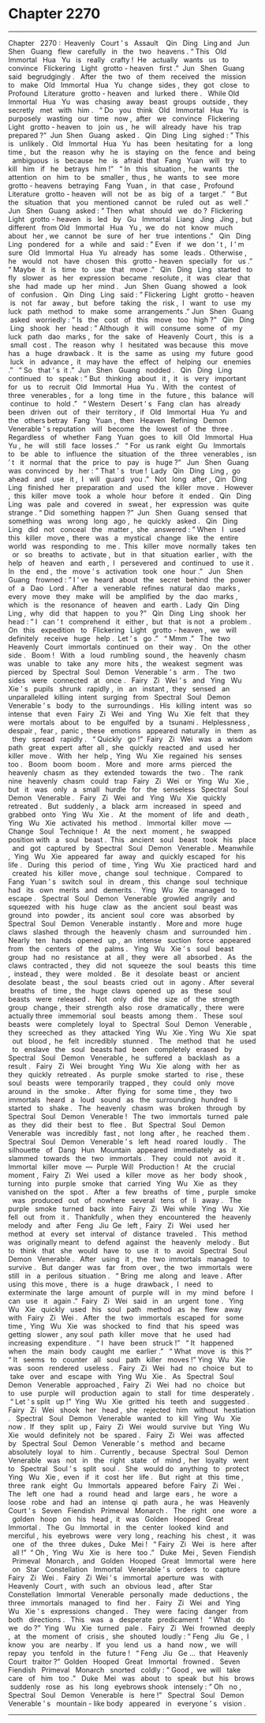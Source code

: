 
# Chapter 2270


---

Chapter ‌ ‌ 2270 :‌ ‌ Heavenly ‌ ‌ Court ’ s ‌ ‌ Assault ‌ ‌
‌
Qin ‌ ‌ Ding ‌ ‌ Ling ‌ ‌ and ‌ ‌ Jun ‌ ‌ Shen ‌ ‌ Guang ‌ ‌ flew ‌ ‌ carefully ‌ ‌ in ‌ ‌ the ‌ ‌ two ‌ ‌ heavens .‌ ‌
‌
“ This ‌ ‌ Old ‌ ‌ Immortal ‌ ‌ Hua ‌ ‌ Yu ‌ ‌ is ‌ ‌ really ‌ ‌ crafty !‌ ‌ He ‌ ‌ actually ‌ ‌ wants ‌ ‌ us ‌ ‌ to ‌ ‌ convince ‌ ‌ Flickering ‌ ‌ Light ‌ ‌
grotto - heaven ‌ ‌ first .”‌ ‌ Jun ‌ ‌ Shen ‌ ‌ Guang ‌ ‌ said ‌ ‌ begrudgingly .‌ ‌
‌
After ‌ ‌ the ‌ ‌ two ‌ ‌ of ‌ ‌ them ‌ ‌ received ‌ ‌ the ‌ ‌ mission ‌ ‌ to ‌ ‌ make ‌ ‌ Old ‌ ‌ Immortal ‌ ‌ Hua ‌ ‌ Yu ‌ ‌ change ‌ ‌ sides ,‌ ‌ they ‌ ‌ got ‌ ‌
close ‌ ‌ to ‌ ‌ Profound ‌ ‌ Literature ‌ ‌ grotto - heaven ‌ ‌ and ‌ ‌ lurked ‌ ‌ there .‌ ‌
‌
While ‌ ‌ Old ‌ ‌ Immortal ‌ ‌ Hua ‌ ‌ Yu ‌ ‌ was ‌ ‌ chasing ‌ ‌ away ‌ ‌ beast ‌ ‌ groups ‌ ‌ outside ,‌ ‌ they ‌ ‌ secretly ‌ ‌ met ‌ ‌ with ‌ ‌ him .‌ ‌
‌
“ Do ‌ ‌ you ‌ ‌ think ‌ ‌ Old ‌ ‌ Immortal ‌ ‌ Hua ‌ ‌ Yu ‌ ‌ is ‌ ‌ purposely ‌ ‌ wasting ‌ ‌ our ‌ ‌ time ‌ ‌ now ,‌ ‌ after ‌ ‌ we ‌ ‌ convince ‌ ‌
Flickering ‌ ‌ Light ‌ ‌ grotto - heaven ‌ ‌ to ‌ ‌ join ‌ ‌ us ,‌ ‌ he ‌ ‌ will ‌ ‌ already ‌ ‌ have ‌ ‌ his ‌ ‌ trap ‌ ‌ prepared ?”‌ ‌ Jun ‌ ‌ Shen ‌ ‌
Guang ‌ ‌ asked .‌ ‌
‌
Qin ‌ ‌ Ding ‌ ‌ Ling ‌ ‌ sighed :‌ ‌” This ‌ ‌ is ‌ ‌ unlikely .‌ ‌ Old ‌ ‌ Immortal ‌ ‌ Hua ‌ ‌ Yu ‌ ‌ has ‌ ‌ been ‌ ‌ hesitating ‌ ‌ for ‌ ‌ a ‌ ‌ long ‌ ‌ time ,‌ ‌
but ‌ ‌ the ‌ ‌ reason ‌ ‌ why ‌ ‌ he ‌ ‌ is ‌ ‌ staying ‌ ‌ on ‌ ‌ the ‌ ‌ fence ‌ ‌ and ‌ ‌ being ‌ ‌ ambiguous ‌ ‌ is ‌ ‌ because ‌ ‌ he ‌ ‌ is ‌ ‌ afraid ‌ ‌ that ‌ ‌
Fang ‌ ‌ Yuan ‌ ‌ will ‌ ‌ try ‌ ‌ to ‌ ‌ kill ‌ ‌ him ‌ ‌ if ‌ ‌ he ‌ ‌ betrays ‌ ‌ him !”‌ ‌
‌
“ In ‌ ‌ this ‌ ‌ situation ,‌ ‌ he ‌ ‌ wants ‌ ‌ the ‌ ‌ attention ‌ ‌ on ‌ ‌ him ‌ ‌ to ‌ ‌ be ‌ ‌ smaller ,‌ ‌ thus ,‌ ‌ he ‌ ‌ wants ‌ ‌ to ‌ ‌ see ‌ ‌ more ‌ ‌
grotto - heavens ‌ ‌ betraying ‌ ‌ Fang ‌ ‌ Yuan ,‌ ‌ in ‌ ‌ that ‌ ‌ case ,‌ ‌ Profound ‌ ‌ Literature ‌ ‌ grotto - heaven ‌ ‌ will ‌ ‌ not ‌ ‌ be ‌ ‌
as ‌ ‌ big ‌ ‌ of ‌ ‌ a ‌ ‌ target .”‌ ‌
‌
“ But ‌ ‌ the ‌ ‌ situation ‌ ‌ that ‌ ‌ you ‌ ‌ mentioned ‌ ‌ cannot ‌ ‌ be ‌ ‌ ruled ‌ ‌ out ‌ ‌ as ‌ ‌ well .”‌ ‌
‌
Jun ‌ ‌ Shen ‌ ‌ Guang ‌ ‌ asked :‌ ‌” Then ‌ ‌ what ‌ ‌ should ‌ ‌ we ‌ ‌ do ?‌ ‌ Flickering ‌ ‌ Light ‌ ‌ grotto - heaven ‌ ‌ is ‌ ‌ led ‌ ‌ by ‌ ‌ Gu ‌ ‌
Immortal ‌ ‌ Liang ‌ ‌ Jing ‌ ‌ Jing ,‌ ‌ but ‌ ‌ different ‌ ‌ from ‌ ‌ Old ‌ ‌ Immortal ‌ ‌ Hua ‌ ‌ Yu ,‌ ‌ we ‌ ‌ do ‌ ‌ not ‌ ‌ know ‌ ‌ much ‌ ‌ about ‌ ‌
her ,‌ ‌ we ‌ ‌ cannot ‌ ‌ be ‌ ‌ sure ‌ ‌ of ‌ ‌ her ‌ ‌ true ‌ ‌ intentions .”‌ ‌
‌
Qin ‌ ‌ Ding ‌ ‌ Ling ‌ ‌ pondered ‌ ‌ for ‌ ‌ a ‌ ‌ while ‌ ‌ and ‌ ‌ said :‌ ‌” Even ‌ ‌ if ‌ ‌ we ‌ ‌ don ’ t ,‌ ‌ I ’ m ‌ ‌ sure ‌ ‌ Old ‌ ‌ Immortal ‌ ‌ Hua ‌ ‌ Yu ‌ ‌
already ‌ ‌ has ‌ ‌ some ‌ ‌ leads .‌ ‌ Otherwise ,‌ ‌ he ‌ ‌ would ‌ ‌ not ‌ ‌ have ‌ ‌ chosen ‌ ‌ this ‌ ‌ grotto - heaven ‌ ‌ specially ‌ ‌ for ‌ ‌
us .”‌ ‌
‌
“ Maybe ‌ ‌ it ‌ ‌ is ‌ ‌ time ‌ ‌ to ‌ ‌ use ‌ ‌ that ‌ ‌ move .”‌ ‌
‌
Qin ‌ ‌ Ding ‌ ‌ Ling ‌ ‌ started ‌ ‌ to ‌ ‌ fly ‌ ‌ slower ‌ ‌ as ‌ ‌ her ‌ ‌ expression ‌ ‌ became ‌ ‌ resolute ,‌ ‌ it ‌ ‌ was ‌ ‌ clear ‌ ‌ that ‌ ‌ she ‌ ‌ had ‌ ‌
made ‌ ‌ up ‌ ‌ her ‌ ‌ mind .‌ ‌
‌
Jun ‌ ‌ Shen ‌ ‌ Guang ‌ ‌ showed ‌ ‌ a ‌ ‌ look ‌ ‌ of ‌ ‌ confusion .‌ ‌
‌
Qin ‌ ‌ Ding ‌ ‌ Ling ‌ ‌ said :‌ ‌” Flickering ‌ ‌ Light ‌ ‌ grotto - heaven ‌ ‌ is ‌ ‌ not ‌ ‌ far ‌ ‌ away ,‌ ‌ but ‌ ‌ before ‌ ‌ taking ‌ ‌ the ‌ ‌ risk ,‌ ‌ I ‌ ‌
want ‌ ‌ to ‌ ‌ use ‌ ‌ my ‌ ‌ luck ‌ ‌ path ‌ ‌ method ‌ ‌ to ‌ ‌ make ‌ ‌ some ‌ ‌ arrangements .”‌
Jun ‌ ‌ Shen ‌ ‌ Guang ‌ ‌ asked ‌ ‌ worriedly :‌ ‌” Is ‌ ‌ the ‌ ‌ cost ‌ ‌ of ‌ ‌ this ‌ ‌ move ‌ ‌ too ‌ ‌ high ?”‌ ‌
‌
Qin ‌ ‌ Ding ‌ ‌ Ling ‌ ‌ shook ‌ ‌ her ‌ ‌ head :‌ ‌” Although ‌ ‌ it ‌ ‌ will ‌ ‌ consume ‌ ‌ some ‌ ‌ of ‌ ‌ my ‌ ‌ luck ‌ ‌ path ‌ ‌ dao ‌ ‌ marks ,‌ ‌ for ‌ ‌
the ‌ ‌ sake ‌ ‌ of ‌ ‌ Heavenly ‌ ‌ Court ,‌ ‌ this ‌ ‌ is ‌ ‌ a ‌ ‌ small ‌ ‌ cost .‌ ‌ The ‌ ‌ reason ‌ ‌ why ‌ ‌ I ‌ ‌ hesitated ‌ ‌ was ‌ ‌ because ‌ ‌ this ‌ ‌
move ‌ ‌ has ‌ ‌ a ‌ ‌ huge ‌ ‌ drawback .‌ ‌ It ‌ ‌ is ‌ ‌ the ‌ ‌ same ‌ ‌ as ‌ ‌ using ‌ ‌ my ‌ ‌ future ‌ ‌ good ‌ ‌ luck ‌ ‌ in ‌ ‌ advance ,‌ ‌ it ‌ ‌ may ‌ ‌ have ‌ ‌
the ‌ ‌ effect ‌ ‌ of ‌ ‌ helping ‌ ‌ our ‌ ‌ enemies .”‌ ‌
‌
“ So ‌ ‌ that ’ s ‌ ‌ it .”‌ ‌ Jun ‌ ‌ Shen ‌ ‌ Guang ‌ ‌ nodded .‌ ‌
‌
Qin ‌ ‌ Ding ‌ ‌ Ling ‌ ‌ continued ‌ ‌ to ‌ ‌ speak :‌ ‌” But ‌ ‌ thinking ‌ ‌ about ‌ ‌ it ,‌ ‌ it ‌ ‌ is ‌ ‌ very ‌ ‌ important ‌ ‌ for ‌ ‌ us ‌ ‌ to ‌ ‌ recruit ‌ ‌ Old ‌ ‌
Immortal ‌ ‌ Hua ‌ ‌ Yu .‌ ‌ With ‌ ‌ the ‌ ‌ contest ‌ ‌ of ‌ ‌ three ‌ ‌ venerables ,‌ ‌ for ‌ ‌ a ‌ ‌ long ‌ ‌ time ‌ ‌ in ‌ ‌ the ‌ ‌ future ,‌ ‌ this ‌ ‌ balance ‌ ‌
will ‌ ‌ continue ‌ ‌ to ‌ ‌ hold .”‌ ‌
‌
“ Western ‌ ‌ Desert ’ s ‌ ‌ Fang ‌ ‌ clan ‌ ‌ has ‌ ‌ already ‌ ‌ been ‌ ‌ driven ‌ ‌ out ‌ ‌ of ‌ ‌ their ‌ ‌ territory ,‌ ‌ if ‌ ‌ Old ‌ ‌ Immortal ‌ ‌ Hua ‌ ‌
Yu ‌ ‌ and ‌ ‌ the ‌ ‌ others ‌ ‌ betray ‌ ‌ Fang ‌ ‌ Yuan ,‌ ‌ then ‌ ‌ Heaven ‌ ‌ Refining ‌ ‌ Demon ‌ ‌ Venerable ’ s ‌ ‌ reputation ‌ ‌ will ‌ ‌
become ‌ ‌ the ‌ ‌ lowest ‌ ‌ of ‌ ‌ the ‌ ‌ three .‌ ‌ Regardless ‌ ‌ of ‌ ‌ whether ‌ ‌ Fang ‌ ‌ Yuan ‌ ‌ goes ‌ ‌ to ‌ ‌ kill ‌ ‌ Old ‌ ‌ Immortal ‌ ‌ Hua ‌ ‌
Yu ,‌ ‌ he ‌ ‌ will ‌ ‌ still ‌ ‌ face ‌ ‌ losses .”‌ ‌
‌
“ For ‌ ‌ us ‌ ‌ rank ‌ ‌ eight ‌ ‌ Gu ‌ ‌ Immortals ‌ ‌ to ‌ ‌ be ‌ ‌ able ‌ ‌ to ‌ ‌ influence ‌ ‌ the ‌ ‌ situation ‌ ‌ of ‌ ‌ the ‌ ‌ three ‌ ‌ venerables ,‌ ‌
isn ’ t ‌ ‌ it ‌ ‌ normal ‌ ‌ that ‌ ‌ the ‌ ‌ price ‌ ‌ to ‌ ‌ pay ‌ ‌ is ‌ ‌ huge ?”‌ ‌
‌
Jun ‌ ‌ Shen ‌ ‌ Guang ‌ ‌ was ‌ ‌ convinced ‌ ‌ by ‌ ‌ her :‌ ‌” That ’ s ‌ ‌ true !‌ ‌ Lady ‌ ‌ Qin ‌ ‌ Ding ‌ ‌ Ling ,‌ ‌ go ‌ ‌ ahead ‌ ‌ and ‌ ‌ use ‌ ‌ it ,‌ ‌ I ‌ ‌
will ‌ ‌ guard ‌ ‌ you .”‌ ‌
‌
Not ‌ ‌ long ‌ ‌ after ,‌ ‌ Qin ‌ ‌ Ding ‌ ‌ Ling ‌ ‌ finished ‌ ‌ her ‌ ‌ preparation ‌ ‌ and ‌ ‌ used ‌ ‌ the ‌ ‌ killer ‌ ‌ move .‌ ‌
‌
However ,‌ ‌ this ‌ ‌ killer ‌ ‌ move ‌ ‌ took ‌ ‌ a ‌ ‌ whole ‌ ‌ hour ‌ ‌ before ‌ ‌ it ‌ ‌ ended .‌ ‌
‌
Qin ‌ ‌ Ding ‌ ‌ Ling ‌ ‌ was ‌ ‌ pale ‌ ‌ and ‌ ‌ covered ‌ ‌ in ‌ ‌ sweat ,‌ ‌ her ‌ ‌ expression ‌ ‌ was ‌ ‌ quite ‌ ‌ strange .‌ ‌
‌
“ Did ‌ ‌ something ‌ ‌ happen ?”‌ ‌ Jun ‌ ‌ Shen ‌ ‌ Guang ‌ ‌ sensed ‌ ‌ that ‌ ‌ something ‌ ‌ was ‌ ‌ wrong ‌ ‌ long ‌ ‌ ago ,‌ ‌ he ‌ ‌
quickly ‌ ‌ asked .‌ ‌
‌
Qin ‌ ‌ Ding ‌ ‌ Ling ‌ ‌ did ‌ ‌ not ‌ ‌ conceal ‌ ‌ the ‌ ‌ matter ,‌ ‌ she ‌ ‌ answered :‌ ‌” When ‌ ‌ I ‌ ‌ used ‌ ‌ this ‌ ‌ killer ‌ ‌ move ,‌ ‌ there ‌ ‌
was ‌ ‌ a ‌ ‌ mystical ‌ ‌ change ‌ ‌ like ‌ ‌ the ‌ ‌ entire ‌ ‌ world ‌ ‌ was ‌ ‌ responding ‌ ‌ to ‌ ‌ me .‌ ‌ This ‌ ‌ killer ‌ ‌ move ‌ ‌ normally ‌ ‌
takes ‌ ‌ ten ‌ ‌ or ‌ ‌ so ‌ ‌ breaths ‌ ‌ to ‌ ‌ activate ,‌ ‌ but ‌ ‌ in ‌ ‌ that ‌ ‌ situation ‌ ‌ earlier ,‌ ‌ with ‌ ‌ the ‌ ‌ help ‌ ‌ of ‌ ‌ heaven ‌ ‌ and ‌ ‌
earth ,‌ ‌ I ‌ ‌ persevered ‌ ‌ and ‌ ‌ continued ‌ ‌ to ‌ ‌ use ‌ ‌ it .‌ ‌ In ‌ ‌ the ‌ ‌ end ,‌ ‌ the ‌ ‌ move ’ s ‌ ‌ activation ‌ ‌ took ‌ ‌ one ‌ ‌ hour .”‌ ‌
‌
Jun ‌ ‌ Shen ‌ ‌ Guang ‌ ‌ frowned :‌ ‌” I ’ ve ‌ ‌ heard ‌ ‌ about ‌ ‌ the ‌ ‌ secret ‌ ‌ behind ‌ ‌ the ‌ ‌ power ‌ ‌ of ‌ ‌ a ‌ ‌ Dao ‌ ‌ Lord .‌ ‌ After ‌ ‌ a ‌ ‌
venerable ‌ ‌ refines ‌ ‌ natural ‌ ‌ dao ‌ ‌ marks ,‌ ‌ every ‌ ‌ move ‌ ‌ they ‌ ‌ make ‌ ‌ will ‌ ‌ be ‌ ‌ amplified ‌ ‌ by ‌ ‌ the ‌ ‌ dao ‌ ‌ marks ,‌ ‌
which ‌ ‌ is ‌ ‌ the ‌ ‌ resonance ‌ ‌ of ‌ ‌ heaven ‌ ‌ and ‌ ‌ earth .‌ ‌ Lady ‌ ‌ Qin ‌ ‌ Ding ‌ ‌ Ling ,‌ ‌ why ‌ ‌ did ‌ ‌ that ‌ ‌ happen ‌ ‌ to ‌ ‌ you ?”‌ ‌
‌
Qin ‌ ‌ Ding ‌ ‌ Ling ‌ ‌ shook ‌ ‌ her ‌ ‌ head :‌ ‌” I ‌ ‌ can ’ t ‌ ‌ comprehend ‌ ‌ it ‌ ‌ either ,‌ ‌ but ‌ ‌ that ‌ ‌ is ‌ ‌ not ‌ ‌ a ‌ ‌ problem .‌ ‌ On ‌ ‌ this ‌ ‌
expedition ‌ ‌ to ‌ ‌ Flickering ‌ ‌ Light ‌ ‌ grotto - heaven ,‌ ‌ we ‌ ‌ will ‌ ‌ definitely ‌ ‌ receive ‌ ‌ huge ‌ ‌ help .‌ ‌ Let ’ s ‌ ‌ go .”‌ ‌
‌
“ Mmm .”‌ ‌
‌
The ‌ ‌ two ‌ ‌ Heavenly ‌ ‌ Court ‌ ‌ immortals ‌ ‌ continued ‌ ‌ on ‌ ‌ their ‌ ‌ way .‌ ‌
‌
On ‌ ‌ the ‌ ‌ other ‌ ‌ side .‌ ‌
‌
Boom !‌ ‌
‌
With ‌ ‌ a ‌ ‌ loud ‌ ‌ rumbling ‌ ‌ sound ,‌ ‌ the ‌ ‌ heavenly ‌ ‌ chasm ‌ ‌ was ‌ ‌ unable ‌ ‌ to ‌ ‌ take ‌ ‌ any ‌ ‌ more ‌ ‌ hits ,‌ ‌ the ‌ ‌ weakest ‌ ‌
segment ‌ ‌ was ‌ ‌ pierced ‌ ‌ by ‌ ‌ Spectral ‌ ‌ Soul ‌ ‌ Demon ‌ ‌ Venerable ’ s ‌ ‌ arm .‌ ‌
‌
The ‌ ‌ two ‌ ‌ sides ‌ ‌ were ‌ ‌ connected ‌ ‌ at ‌ ‌ once .‌ ‌
‌
Fairy ‌ ‌ Zi ‌ ‌ Wei ’ s ‌ ‌ and ‌ ‌ Ying ‌ ‌ Wu ‌ ‌ Xie ’ s ‌ ‌ pupils ‌ ‌ shrunk ‌ ‌ rapidly ,‌ ‌ in ‌ ‌ an ‌ ‌ instant ,‌ ‌ they ‌ ‌ sensed ‌ ‌ an ‌ ‌
unparalleled ‌ ‌ killing ‌ ‌ intent ‌ ‌ surging ‌ ‌ from ‌ ‌ Spectral ‌ ‌ Soul ‌ ‌ Demon ‌ ‌ Venerable ’ s ‌ ‌ body ‌ ‌ to ‌ ‌ the ‌ ‌
surroundings .‌ ‌
‌
His ‌ ‌ killing ‌ ‌ intent ‌ ‌ was ‌ ‌ so ‌ ‌ intense ‌ ‌ that ‌ ‌ even ‌ ‌ Fairy ‌ ‌ Zi ‌ ‌ Wei ‌ ‌ and ‌ ‌ Ying ‌ ‌ Wu ‌ ‌ Xie ‌ ‌ felt ‌ ‌ that ‌ ‌ they ‌ ‌ were ‌ ‌
mortals ‌ ‌ about ‌ ‌ to ‌ ‌ be ‌ ‌ engulfed ‌ ‌ by ‌ ‌ a ‌ ‌ tsunami .‌ ‌
‌
Helplessness ,‌ ‌ despair ,‌ ‌ fear ,‌ ‌ panic ,‌ ‌ these ‌ ‌ emotions ‌ ‌ appeared ‌ ‌ naturally ‌ ‌ in ‌ ‌ them ‌ ‌ as ‌ ‌ they ‌ ‌ spread ‌ ‌
rapidly .‌ ‌
‌
“ Quickly ‌ ‌ go !”‌ ‌ Fairy ‌ ‌ Zi ‌ ‌ Wei ‌ ‌ was ‌ ‌ a ‌ ‌ wisdom ‌ ‌ path ‌ ‌ great ‌ ‌ expert ‌ ‌ after ‌ ‌ all ,‌ ‌ she ‌ ‌ quickly ‌ ‌ reacted ‌ ‌ and ‌ ‌
used ‌ ‌ her ‌ ‌ killer ‌ ‌ move .‌ ‌
‌
With ‌ ‌ her ‌ ‌ help ,‌ ‌ Ying ‌ ‌ Wu ‌ ‌ Xie ‌ ‌ regained ‌ ‌ his ‌ ‌ senses ‌ ‌ too .‌ ‌
‌
Boom ‌ ‌ boom ‌ ‌ boom .‌ ‌
‌
More ‌ ‌ and ‌ ‌ more ‌ ‌ arms ‌ ‌ pierced ‌ ‌ the ‌ ‌ heavenly ‌ ‌ chasm ‌ ‌ as ‌ ‌ they ‌ ‌ extended ‌ ‌ towards ‌ ‌ the ‌ ‌ two .‌ ‌
‌
The ‌ ‌ rank ‌ ‌ nine ‌ ‌ heavenly ‌ ‌ chasm ‌ ‌ could ‌ ‌ trap ‌ ‌ Fairy ‌ ‌ Zi ‌ ‌ Wei ‌ ‌ or ‌ ‌ Ying ‌ ‌ Wu ‌ ‌ Xie ,‌ ‌ but ‌ ‌ it ‌ ‌ was ‌ ‌ only ‌ ‌ a ‌ ‌ small ‌ ‌
hurdle ‌ ‌ for ‌ ‌ the ‌ ‌ senseless ‌ ‌ Spectral ‌ ‌ Soul ‌ ‌ Demon ‌ ‌ Venerable .‌ ‌
‌
Fairy ‌ ‌ Zi ‌ ‌ Wei ‌ ‌ and ‌ ‌ Ying ‌ ‌ Wu ‌ ‌ Xie ‌ ‌ quickly ‌ ‌ retreated .‌ ‌
‌
But ‌ ‌ suddenly ,‌ ‌ a ‌ ‌ black ‌ ‌ arm ‌ ‌ increased ‌ ‌ in ‌ ‌ speed ‌ ‌ and ‌ ‌ grabbed ‌ ‌ onto ‌ ‌ Ying ‌ ‌ Wu ‌ ‌ Xie .‌ ‌
‌
At ‌ ‌ the ‌ ‌ moment ‌ ‌ of ‌ ‌ life ‌ ‌ and ‌ ‌ death ,‌ ‌ Ying ‌ ‌ Wu ‌ ‌ Xie ‌ ‌ activated ‌ ‌ his ‌ ‌ method .‌ ‌
‌
Immortal ‌ ‌ killer ‌ ‌ move ‌ ‌—‌ ‌ Change ‌ ‌ Soul ‌ ‌ Technique !‌ ‌
‌
At ‌ ‌ the ‌ ‌ next ‌ ‌ moment ,‌ ‌ he ‌ ‌ swapped ‌ ‌ position ‌ ‌ with ‌ ‌ a ‌ ‌ soul ‌ ‌ beast .‌ ‌ This ‌ ‌ ancient ‌ ‌ soul ‌ ‌ beast ‌ ‌ took ‌ ‌ his ‌ ‌
place ‌ ‌ and ‌ ‌ got ‌ ‌ captured ‌ ‌ by ‌ ‌ Spectral ‌ ‌ Soul ‌ ‌ Demon ‌ ‌ Venerable .‌ ‌ Meanwhile ,‌ ‌ Ying ‌ ‌ Wu ‌ ‌ Xie ‌ ‌ appeared ‌ ‌
far ‌ ‌ away ‌ ‌ and ‌ ‌ quickly ‌ ‌ escaped ‌ ‌ for ‌ ‌ his ‌ ‌ life .‌ ‌
‌
During ‌ ‌ this ‌ ‌ period ‌ ‌ of ‌ ‌ time ,‌ ‌ Ying ‌ ‌ Wu ‌ ‌ Xie ‌ ‌ practiced ‌ ‌ hard ‌ ‌ and ‌ ‌ created ‌ ‌ his ‌ ‌ killer ‌ ‌ move ,‌ ‌ change ‌ ‌ soul ‌ ‌
technique .‌ ‌
‌
Compared ‌ ‌ to ‌ ‌ Fang ‌ ‌ Yuan ’ s ‌ ‌ switch ‌ ‌ soul ‌ ‌ in ‌ ‌ dream ,‌ ‌ this ‌ ‌ change ‌ ‌ soul ‌ ‌ technique ‌ ‌ had ‌ ‌ its ‌ ‌ own ‌ ‌ merits ‌ ‌
and ‌ ‌ demerits .‌ ‌
‌
Ying ‌ ‌ Wu ‌ ‌ Xie ‌ ‌ managed ‌ ‌ to ‌ ‌ escape .‌ ‌
‌
Spectral ‌ ‌ Soul ‌ ‌ Demon ‌ ‌ Venerable ‌ ‌ growled ‌ ‌ angrily ‌ ‌ and ‌ ‌ squeezed ‌ ‌ with ‌ ‌ his ‌ ‌ huge ‌ ‌ claw ‌ ‌ as ‌ ‌ the ‌ ‌
ancient ‌ ‌ soul ‌ ‌ beast ‌ ‌ was ‌ ‌ ground ‌ ‌ into ‌ ‌ powder ,‌ ‌ its ‌ ‌ ancient ‌ ‌ soul ‌ ‌ core ‌ ‌ was ‌ ‌ absorbed ‌ ‌ by ‌ ‌ Spectral ‌ ‌ Soul ‌ ‌
Demon ‌ ‌ Venerable ‌ ‌ instantly .‌ ‌
‌
More ‌ ‌ and ‌ ‌ more ‌ ‌ huge ‌ ‌ claws ‌ ‌ slashed ‌ ‌ through ‌ ‌ the ‌ ‌ heavenly ‌ ‌ chasm ‌ ‌ and ‌ ‌ surrounded ‌ ‌ him .‌ ‌
‌
Nearly ‌ ‌ ten ‌ ‌ hands ‌ ‌ opened ‌ ‌ up ,‌ ‌ an ‌ ‌ intense ‌ ‌ suction ‌ ‌ force ‌ ‌ appeared ‌ ‌ from ‌ ‌ the ‌ ‌ centers ‌ ‌ of ‌ ‌ the ‌ ‌ palms .‌ ‌
‌
Ying ‌ ‌ Wu ‌ ‌ Xie ’ s ‌ ‌ soul ‌ ‌ beast ‌ ‌ group ‌ ‌ had ‌ ‌ no ‌ ‌ resistance ‌ ‌ at ‌ ‌ all ,‌ ‌ they ‌ ‌ were ‌ ‌ all ‌ ‌ absorbed .‌ ‌
‌
As ‌ ‌ the ‌ ‌ claws ‌ ‌ contracted ,‌ ‌ they ‌ ‌ did ‌ ‌ not ‌ ‌ squeeze ‌ ‌ the ‌ ‌ soul ‌ ‌ beasts ‌ ‌ this ‌ ‌ time ,‌ ‌ instead ,‌ ‌ they ‌ ‌ were ‌ ‌
molded .‌ ‌
‌
Be ‌ ‌ it ‌ ‌ desolate ‌ ‌ beast ‌ ‌ or ‌ ‌ ancient ‌ ‌ desolate ‌ ‌ beast ,‌ ‌ the ‌ ‌ soul ‌ ‌ beasts ‌ ‌ cried ‌ ‌ out ‌ ‌ in ‌ ‌ agony .‌ ‌ After ‌ ‌ several ‌ ‌
breaths ‌ ‌ of ‌ ‌ time ,‌ ‌ the ‌ ‌ huge ‌ ‌ claws ‌ ‌ opened ‌ ‌ up ‌ ‌ as ‌ ‌ these ‌ ‌ soul ‌ ‌ beasts ‌ ‌ were ‌ ‌ released .‌ ‌
‌
Not ‌ ‌ only ‌ ‌ did ‌ ‌ the ‌ ‌ size ‌ ‌ of ‌ ‌ the ‌ ‌ strength ‌ ‌ group ‌ ‌ change ,‌ ‌ their ‌ ‌ strength ‌ ‌ also ‌ ‌ rose ‌ ‌ dramatically ,‌ ‌ there ‌ ‌
were ‌ ‌ actually ‌ ‌ three ‌ ‌ immemorial ‌ ‌ soul ‌ ‌ beasts ‌ ‌ among ‌ ‌ them .‌ ‌
‌
These ‌ ‌ soul ‌ ‌ beasts ‌ ‌ were ‌ ‌ completely ‌ ‌ loyal ‌ ‌ to ‌ ‌ Spectral ‌ ‌ Soul ‌ ‌ Demon ‌ ‌ Venerable ,‌ ‌ they ‌ ‌ screeched ‌ ‌ as ‌ ‌
they ‌ ‌ attacked ‌ ‌ Ying ‌ ‌ Wu ‌ ‌ Xie .‌ ‌
‌
Ying ‌ ‌ Wu ‌ ‌ Xie ‌ ‌ spat ‌ ‌ out ‌ ‌ blood ,‌ ‌ he ‌ ‌ felt ‌ ‌ incredibly ‌ ‌ stunned .‌ ‌
‌
The ‌ ‌ method ‌ ‌ that ‌ ‌ he ‌ ‌ used ‌ ‌ to ‌ ‌ enslave ‌ ‌ the ‌ ‌ soul ‌ ‌ beasts ‌ ‌ had ‌ ‌ been ‌ ‌ completely ‌ ‌ erased ‌ ‌ by ‌ ‌ Spectral ‌ ‌
Soul ‌ ‌ Demon ‌ ‌ Venerable ,‌ ‌ he ‌ ‌ suffered ‌ ‌ a ‌ ‌ backlash ‌ ‌ as ‌ ‌ a ‌ ‌ result .‌ ‌
‌
Fairy ‌ ‌ Zi ‌ ‌ Wei ‌ ‌ brought ‌ ‌ Ying ‌ ‌ Wu ‌ ‌ Xie ‌ ‌ along ‌ ‌ with ‌ ‌ her ‌ ‌ as ‌ ‌ they ‌ ‌ quickly ‌ ‌ retreated .‌ ‌
‌
As ‌ ‌ purple ‌ ‌ smoke ‌ ‌ started ‌ ‌ to ‌ ‌ rise ,‌ ‌ these ‌ ‌ soul ‌ ‌ beasts ‌ ‌ were ‌ ‌ temporarily ‌ ‌ trapped ,‌ ‌ they ‌ ‌ could ‌ ‌ only ‌ ‌
move ‌ ‌ around ‌ ‌ in ‌ ‌ the ‌ ‌ smoke .‌ ‌
‌
After ‌ ‌ flying ‌ ‌ for ‌ ‌ some ‌ ‌ time ,‌ ‌ they ‌ ‌ two ‌ ‌ immortals ‌ ‌ heard ‌ ‌ a ‌ ‌ loud ‌ ‌ sound ‌ ‌ as ‌ ‌ the ‌ ‌ surrounding ‌ ‌ hundred ‌ ‌ li ‌ ‌
started ‌ ‌ to ‌ ‌ shake .‌ ‌
‌
The ‌ ‌ heavenly ‌ ‌ chasm ‌ ‌ was ‌ ‌ broken ‌ ‌ through ‌ ‌ by ‌ ‌ Spectral ‌ ‌ Soul ‌ ‌ Demon ‌ ‌ Venerable !‌ ‌
‌
The ‌ ‌ two ‌ ‌ immortals ‌ ‌ turned ‌ ‌ pale ‌ ‌ as ‌ ‌ they ‌ ‌ did ‌ ‌ their ‌ ‌ best ‌ ‌ to ‌ ‌ flee .‌ ‌
‌
But ‌ ‌ Spectral ‌ ‌ Soul ‌ ‌ Demon ‌ ‌ Venerable ‌ ‌ was ‌ ‌ incredibly ‌ ‌ fast ,‌ ‌ not ‌ ‌ long ‌ ‌ after ,‌ ‌ he ‌ ‌ reached ‌ ‌ them .‌ ‌
‌
Spectral ‌ ‌ Soul ‌ ‌ Demon ‌ ‌ Venerable ’ s ‌ ‌ left ‌ ‌ head ‌ ‌ roared ‌ ‌ loudly .‌ ‌
‌
The ‌ ‌ silhouette ‌ ‌ of ‌ ‌ Dang ‌ ‌ Hun ‌ ‌ Mountain ‌ ‌ appeared ‌ ‌ immediately ‌ ‌ as ‌ ‌ it ‌ ‌ slammed ‌ ‌ towards ‌ ‌ the ‌ ‌ two ‌ ‌
immortals .‌ ‌
‌
They ‌ ‌ could ‌ ‌ not ‌ ‌ avoid ‌ ‌ it .‌ ‌
‌
Immortal ‌ ‌ killer ‌ ‌ move ‌ ‌—‌ ‌ Purple ‌ ‌ Will ‌ ‌ Production !‌ ‌
‌
At ‌ ‌ the ‌ ‌ crucial ‌ ‌ moment ,‌ ‌ Fairy ‌ ‌ Zi ‌ ‌ Wei ‌ ‌ used ‌ ‌ a ‌ ‌ killer ‌ ‌ move ‌ ‌ as ‌ ‌ her ‌ ‌ body ‌ ‌ shook ,‌ ‌ turning ‌ ‌ into ‌ ‌ purple ‌ ‌
smoke ‌ ‌ that ‌ ‌ carried ‌ ‌ Ying ‌ ‌ Wu ‌ ‌ Xie ‌ ‌ as ‌ ‌ they ‌ ‌ vanished ‌ ‌ on ‌ ‌ the ‌ ‌ spot .‌ ‌
‌
After ‌ ‌ a ‌ ‌ few ‌ ‌ breaths ‌ ‌ of ‌ ‌ time ,‌ ‌ purple ‌ ‌ smoke ‌ ‌ was ‌ ‌ produced ‌ ‌ out ‌ ‌ of ‌ ‌ nowhere ‌ ‌ several ‌ ‌ tens ‌ ‌ of ‌ ‌ li ‌ ‌ away .‌ ‌
‌
The ‌ ‌ purple ‌ ‌ smoke ‌ ‌ turned ‌ ‌ back ‌ ‌ into ‌ ‌ Fairy ‌ ‌ Zi ‌ ‌ Wei ‌ ‌ while ‌ ‌ Ying ‌ ‌ Wu ‌ ‌ Xie ‌ ‌ fell ‌ ‌ out ‌ ‌ from ‌ ‌ it .‌ ‌
‌
Thankfully ,‌ ‌ when ‌ ‌ they ‌ ‌ encountered ‌ ‌ the ‌ ‌ heavenly ‌ ‌ melody ‌ ‌ and ‌ ‌ after ‌ ‌ Feng ‌ ‌ Jiu ‌ ‌ Ge ‌ ‌ left ,‌ ‌ Fairy ‌ ‌ Zi ‌ ‌ Wei ‌ ‌
used ‌ ‌ her ‌ ‌ method ‌ ‌ at ‌ ‌ every ‌ ‌ set ‌ ‌ interval ‌ ‌ of ‌ ‌ distance ‌ ‌ traveled .‌ ‌
‌
This ‌ ‌ method ‌ ‌ was ‌ ‌ originally ‌ ‌ meant ‌ ‌ to ‌ ‌ defend ‌ ‌ against ‌ ‌ the ‌ ‌ heavenly ‌ ‌ melody .‌ ‌ But ‌ ‌ to ‌ ‌ think ‌ ‌ that ‌ ‌ she ‌ ‌
would ‌ ‌ have ‌ ‌ to ‌ ‌ use ‌ ‌ it ‌ ‌ to ‌ ‌ avoid ‌ ‌ Spectral ‌ ‌ Soul ‌ ‌ Demon ‌ ‌ Venerable .‌ ‌
‌
After ‌ ‌ using ‌ ‌ it ,‌ ‌ the ‌ ‌ two ‌ ‌ immortals ‌ ‌ managed ‌ ‌ to ‌ ‌ survive .‌ ‌
‌
But ‌ ‌ danger ‌ ‌ was ‌ ‌ far ‌ ‌ from ‌ ‌ over ,‌ ‌ the ‌ ‌ two ‌ ‌ immortals ‌ ‌ were ‌ ‌ still ‌ ‌ in ‌ ‌ a ‌ ‌ perilous ‌ ‌ situation .‌ ‌
‌
“ Bring ‌ ‌ me ‌ ‌ along ‌ ‌ and ‌ ‌ leave .‌ ‌ After ‌ ‌ using ‌ ‌ this ‌ ‌ move ,‌ ‌ there ‌ ‌ is ‌ ‌ a ‌ ‌ huge ‌ ‌ drawback ,‌ ‌ I ‌ ‌ need ‌ ‌ to ‌ ‌
exterminate ‌ ‌ the ‌ ‌ large ‌ ‌ amount ‌ ‌ of ‌ ‌ purple ‌ ‌ will ‌ ‌ in ‌ ‌ my ‌ ‌ mind ‌ ‌ before ‌ ‌ I ‌ ‌ can ‌ ‌ use ‌ ‌ it ‌ ‌ again .”‌ ‌ Fairy ‌ ‌ Zi ‌ ‌ Wei ‌ ‌
said ‌ ‌ in ‌ ‌ an ‌ ‌ urgent ‌ ‌ tone .‌ ‌
‌
Ying ‌ ‌ Wu ‌ ‌ Xie ‌ ‌ quickly ‌ ‌ used ‌ ‌ his ‌ ‌ soul ‌ ‌ path ‌ ‌ method ‌ ‌ as ‌ ‌ he ‌ ‌ flew ‌ ‌ away ‌ ‌ with ‌ ‌ Fairy ‌ ‌ Zi ‌ ‌ Wei .‌ ‌
‌
After ‌ ‌ the ‌ ‌ two ‌ ‌ immortals ‌ ‌ escaped ‌ ‌ for ‌ ‌ some ‌ ‌ time ,‌ ‌ Ying ‌ ‌ Wu ‌ ‌ Xie ‌ ‌ was ‌ ‌ shocked ‌ ‌ to ‌ ‌ find ‌ ‌ that ‌ ‌ his ‌ ‌ speed ‌ ‌
was ‌ ‌ getting ‌ ‌ slower ,‌ ‌ any ‌ ‌ soul ‌ ‌ path ‌ ‌ killer ‌ ‌ move ‌ ‌ that ‌ ‌ he ‌ ‌ used ‌ ‌ had ‌ ‌ increasing ‌ ‌ expenditure .‌ ‌
‌
“ I ‌ ‌ have ‌ ‌ been ‌ ‌ struck !”‌ ‌
‌
“ It ‌ ‌ happened ‌ ‌ when ‌ ‌ the ‌ ‌ main ‌ ‌ body ‌ ‌ caught ‌ ‌ me ‌ ‌ earlier .”‌ ‌
‌
“ What ‌ ‌ move ‌ ‌ is ‌ ‌ this ?”‌ ‌
‌
“ It ‌ ‌ seems ‌ ‌ to ‌ ‌ counter ‌ ‌ all ‌ ‌ soul ‌ ‌ path ‌ ‌ killer ‌ ‌ moves !”‌ ‌
‌
Ying ‌ ‌ Wu ‌ ‌ Xie ‌ ‌ was ‌ ‌ soon ‌ ‌ rendered ‌ ‌ useless .‌ ‌
‌
Fairy ‌ ‌ Zi ‌ ‌ Wei ‌ ‌ had ‌ ‌ no ‌ ‌ choice ‌ ‌ but ‌ ‌ to ‌ ‌ take ‌ ‌ over ‌ ‌ and ‌ ‌ escape ‌ ‌ with ‌ ‌ Ying ‌ ‌ Wu ‌ ‌ Xie .‌ ‌
‌
As ‌ ‌ Spectral ‌ ‌ Soul ‌ ‌ Demon ‌ ‌ Venerable ‌ ‌ approached ,‌ ‌ Fairy ‌ ‌ Zi ‌ ‌ Wei ‌ ‌ had ‌ ‌ no ‌ ‌ choice ‌ ‌ but ‌ ‌ to ‌ ‌ use ‌ ‌ purple ‌ ‌
will ‌ ‌ production ‌ ‌ again ‌ ‌ to ‌ ‌ stall ‌ ‌ for ‌ ‌ time ‌ ‌ desperately .‌ ‌
‌
“ Let ’ s ‌ ‌ split ‌ ‌ up !”‌ ‌ Ying ‌ ‌ Wu ‌ ‌ Xie ‌ ‌ gritted ‌ ‌ his ‌ ‌ teeth ‌ ‌ and ‌ ‌ suggested .‌ ‌
‌
Fairy ‌ ‌ Zi ‌ ‌ Wei ‌ ‌ shook ‌ ‌ her ‌ ‌ head ,‌ ‌ she ‌ ‌ rejected ‌ ‌ him ‌ ‌ without ‌ ‌ hestiation .‌ ‌
‌
Spectral ‌ ‌ Soul ‌ ‌ Demon ‌ ‌ Venerable ‌ ‌ wanted ‌ ‌ to ‌ ‌ kill ‌ ‌ Ying ‌ ‌ Wu ‌ ‌ Xie ‌ ‌ now .‌ ‌ If ‌ ‌ they ‌ ‌ split ‌ ‌ up ,‌ ‌ Fairy ‌ ‌ Zi ‌ ‌ Wei ‌ ‌
would ‌ ‌ survive ‌ ‌ but ‌ ‌ Ying ‌ ‌ Wu ‌ ‌ Xie ‌ ‌ would ‌ ‌ definitely ‌ ‌ not ‌ ‌ be ‌ ‌ spared .‌ ‌
‌
Fairy ‌ ‌ Zi ‌ ‌ Wei ‌ ‌ was ‌ ‌ affected ‌ ‌ by ‌ ‌ Spectral ‌ ‌ Soul ‌ ‌ Demon ‌ ‌ Venerable ’ s ‌ ‌ method ‌ ‌ and ‌ ‌ became ‌ ‌ absolutely ‌ ‌
loyal ‌ ‌ to ‌ ‌ him .‌ ‌ Currently ,‌ ‌ because ‌ ‌ Spectral ‌ ‌ Soul ‌ ‌ Demon ‌ ‌ Venerable ‌ ‌ was ‌ ‌ not ‌ ‌ in ‌ ‌ the ‌ ‌ right ‌ ‌ state ‌ ‌ of ‌ ‌
mind ,‌ ‌ her ‌ ‌ loyalty ‌ ‌ went ‌ ‌ to ‌ ‌ Spectral ‌ ‌ Soul ’ s ‌ ‌ split ‌ ‌ soul .‌ ‌
‌
She ‌ ‌ would ‌ ‌ do ‌ ‌ anything ‌ ‌ to ‌ ‌ protect ‌ ‌ Ying ‌ ‌ Wu ‌ ‌ Xie ,‌ ‌ even ‌ ‌ if ‌ ‌ it ‌ ‌ cost ‌ ‌ her ‌ ‌ life .‌ ‌
‌
But ‌ ‌ right ‌ ‌ at ‌ ‌ this ‌ ‌ time ,‌ ‌ three ‌ ‌ rank ‌ ‌ eight ‌ ‌ Gu ‌ ‌ Immortals ‌ ‌ appeared ‌ ‌ before ‌ ‌ Fairy ‌ ‌ Zi ‌ ‌ Wei .‌ ‌
‌
The ‌ ‌ left ‌ ‌ one ‌ ‌ had ‌ ‌ a ‌ ‌ round ‌ ‌ head ‌ ‌ and ‌ ‌ large ‌ ‌ ears ,‌ ‌ he ‌ ‌ wore ‌ ‌ a ‌ ‌ loose ‌ ‌ robe ‌ ‌ and ‌ ‌ had ‌ ‌ an ‌ ‌ intense ‌ ‌ qi ‌ ‌ path ‌ ‌
aura ,‌ ‌ he ‌ ‌ was ‌ ‌ Heavenly ‌ ‌ Court ’ s ‌ ‌ Seven ‌ ‌ Fiendish ‌ ‌ Primeval ‌ ‌ Monarch .‌ ‌
‌
The ‌ ‌ right ‌ ‌ one ‌ ‌ wore ‌ ‌ a ‌ ‌ golden ‌ ‌ hoop ‌ ‌ on ‌ ‌ his ‌ ‌ head ,‌ ‌ it ‌ ‌ was ‌ ‌ Golden ‌ ‌ Hooped ‌ ‌ Great ‌ ‌ Immortal .‌ ‌
‌
The ‌ ‌ Gu ‌ ‌ Immortal ‌ ‌ in ‌ ‌ the ‌ ‌ center ‌ ‌ looked ‌ ‌ kind ‌ ‌ and ‌ ‌ merciful ,‌ ‌ his ‌ ‌ eyebrows ‌ ‌ were ‌ ‌ very ‌ ‌ long ,‌ ‌ reaching ‌ ‌
his ‌ ‌ chest ,‌ ‌ it ‌ ‌ was ‌ ‌ one ‌ ‌ of ‌ ‌ the ‌ ‌ three ‌ ‌ dukes ,‌ ‌ Duke ‌ ‌ Mei !‌ ‌
‌
“ Fairy ‌ ‌ Zi ‌ ‌ Wei ‌ ‌ is ‌ ‌ here ‌ ‌ after ‌ ‌ all !”‌ ‌
‌
“ Oh ,‌ ‌ Ying ‌ ‌ Wu ‌ ‌ Xie ‌ ‌ is ‌ ‌ here ‌ ‌ too .”‌ ‌
‌
Duke ‌ ‌ Mei ,‌ ‌ Seven ‌ ‌ Fiendish ‌ ‌ Primeval ‌ ‌ Monarch ,‌ ‌ and ‌ ‌ Golden ‌ ‌ Hooped ‌ ‌ Great ‌ ‌ Immortal ‌ ‌ were ‌ ‌ here ‌ ‌
on ‌ ‌ Star ‌ ‌ Constellation ‌ ‌ Immortal ‌ ‌ Venerable ’ s ‌ ‌ orders ‌ ‌ to ‌ ‌ capture ‌ ‌ Fairy ‌ ‌ Zi ‌ ‌ Wei .‌ ‌
‌
Fairy ‌ ‌ Zi ‌ ‌ Wei ’ s ‌ ‌ immortal ‌ ‌ aperture ‌ ‌ was ‌ ‌ with ‌ ‌ Heavenly ‌ ‌ Court ,‌ ‌ with ‌ ‌ such ‌ ‌ an ‌ ‌ obvious ‌ ‌ lead ,‌ ‌ after ‌ ‌ Star ‌ ‌
Constellation ‌ ‌ Immortal ‌ ‌ Venerable ‌ ‌ personally ‌ ‌ made ‌ ‌ deductions ,‌ ‌ the ‌ ‌ three ‌ ‌ immortals ‌ ‌ managed ‌ ‌ to ‌ ‌
find ‌ ‌ her .‌ ‌
‌
Fairy ‌ ‌ Zi ‌ ‌ Wei ‌ ‌ and ‌ ‌ Ying ‌ ‌ Wu ‌ ‌ Xie ’ s ‌ ‌ expressions ‌ ‌ changed .‌ ‌
‌
They ‌ ‌ were ‌ ‌ facing ‌ ‌ danger ‌ ‌ from ‌ ‌ both ‌ ‌ directions .‌ ‌
‌
This ‌ ‌ was ‌ ‌ a ‌ ‌ desperate ‌ ‌ predicament !‌ ‌
‌
“ What ‌ ‌ do ‌ ‌ we ‌ ‌ do ?”‌ ‌ Ying ‌ ‌ Wu ‌ ‌ Xie ‌ ‌ turned ‌ ‌ pale .‌ ‌
‌
Fairy ‌ ‌ Zi ‌ ‌ Wei ‌ ‌ frowned ‌ ‌ deeply ,‌ ‌ at ‌ ‌ the ‌ ‌ moment ‌ ‌ of ‌ ‌ crisis ,‌ ‌ she ‌ ‌ shouted ‌ ‌ loudly :‌ ‌” Feng ‌ ‌ Jiu ‌ ‌ Ge ,‌ ‌ I ‌ ‌ know ‌ ‌
you ‌ ‌ are ‌ ‌ nearby .‌ ‌ If ‌ ‌ you ‌ ‌ lend ‌ ‌ us ‌ ‌ a ‌ ‌ hand ‌ ‌ now ,‌ ‌ we ‌ ‌ will ‌ ‌ repay ‌ ‌ you ‌ ‌ tenfold ‌ ‌ in ‌ ‌ the ‌ ‌ future !‌ ‌
‌
“ Feng ‌ ‌ Jiu ‌ ‌ Ge …‌ ‌ that ‌ ‌ Heavenly ‌ ‌ Court ‌ ‌ traitor ?”‌ ‌ Golden ‌ ‌ Hooped ‌ ‌ Great ‌ ‌ Immortal ‌ ‌ frowned .‌ ‌
‌
Seven ‌ ‌ Fiendish ‌ ‌ Primeval ‌ ‌ Monarch ‌ ‌ snorted ‌ ‌ coldly :‌ ‌” Good ,‌ ‌ we ‌ ‌ will ‌ ‌ take ‌ ‌ care ‌ ‌ of ‌ ‌ him ‌ ‌ too .”‌ ‌
‌
Duke ‌ ‌ Mei ‌ ‌ was ‌ ‌ about ‌ ‌ to ‌ ‌ speak ‌ ‌ but ‌ ‌ his ‌ ‌ brows ‌ ‌ suddenly ‌ ‌ rose ‌ ‌ as ‌ ‌ his ‌ ‌ long ‌ ‌ eyebrows ‌ ‌ shook ‌ ‌
intensely :‌ ‌” Oh ‌ ‌ no ,‌ ‌ Spectral ‌ ‌ Soul ‌ ‌ Demon ‌ ‌ Venerable ‌ ‌ is ‌ ‌ here !”‌ ‌
‌
Spectral ‌ ‌ Soul ‌ ‌ Demon ‌ ‌ Venerable ’ s ‌ ‌ mountain - like ‌ ‌ body ‌ ‌ appeared ‌ ‌ in ‌ ‌ everyone ’ s ‌ ‌ vision .‌ ‌

---

